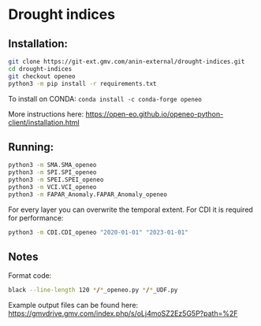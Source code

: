 # Drought indices

## Installation:

```bash
git clone https://git-ext.gmv.com/anin-external/drought-indices.git
cd drought-indices
git checkout openeo
python3 -m pip install -r requirements.txt
```

To install on CONDA: `conda install -c conda-forge openeo`

More instructions here: https://open-eo.github.io/openeo-python-client/installation.html

## Running:

```bash
python3 -m SMA.SMA_openeo
python3 -m SPI.SPI_openeo
python3 -m SPEI.SPEI_openeo
python3 -m VCI.VCI_openeo
python3 -m FAPAR_Anomaly.FAPAR_Anomaly_openeo
```

For every layer you can overwrite the temporal extent. For CDI it is required for performance:
```bash
python3 -m CDI.CDI_openeo "2020-01-01" "2023-01-01"
```

## Notes

Format code:
```bash
black --line-length 120 */*_openeo.py */*_UDF.py
```
Example output files can be found here: https://gmvdrive.gmv.com/index.php/s/oLj4moSZ2Ez5G5P?path=%2F
